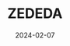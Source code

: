 ---  
layout: startup_page  
title: "ZEDEDA"  
id: "zededa.com"  
permalink: "/zededazededa.com02072024/"  
website: "https://www.zededa.com/"  
funding_round: "Series C"  
funding_amount: "$72M"  
investors: "Smith Point Capital, Hillman Company, LDV Partners, Endeavor Catalyst Fund, Forward Investments (DEWA), Lux Capital, Almaz Capital, Coast Range Capital, Juniper Networks, Emerson Ventures, Chevron Technology Ventures, 5G Open Innovation Lab, Rockwell Automation, Porsche Ventures"  
about: "ZEDEDA provides edge management and orchestration solutions, simplifying and securing the deployment and management of edge computing infrastructure and applications. Their platform enables enterprises to leverage AI and real-time data analytics at the edge, improving operational efficiency and control. ZEDEDA's unique approach addresses critical pain points for large-scale deployments across various industries."  
markets: "Edge Computing, AI, Machine Learning, Artificial Intelligence (AI), Cloud Computing, Cloud Data Services, Open Source, Software"  
hq: "San Jose, California, United States"  
founded_year: "2016"  
linkedin: "https://www.linkedin.com/company/zededaedge"  
twitter: "https://twitter.com/ZEDEDAEdge"  
instagram: ""  
facebook: ""  
crunchbase: "https://www.crunchbase.com/organization/zededa"  
pitchbook: "https://pitchbook.com/profiles/company/226202-14"  

date_display: "07-Feb-2024"  
date: "2024-02-07"

# SEO Optimization  
meta_title: "ZEDEDA - Series C Funding ($72M)"  
meta_description: "ZEDEDA, ZEDEDA provides edge management and orchestration solutions, simplifying and securing the deployment and management of edge computing infrastructure a..."  
meta_keywords: "ZEDEDA, Edge Computing, AI, Machine Learning, Artificial Intelligence (AI), Cloud Computing, Cloud Data Services, Open Source, Software, Series C funding"  
canonical_url: "https://startup.projectstartups.com/zededazededa.com02072024/"  
---